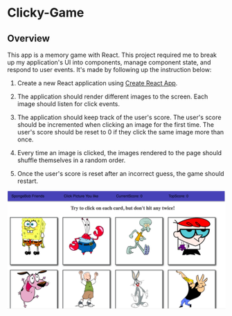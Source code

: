 # Clicky-Game

## Overview
This app is a memory game with React. This project required me to break up my application's UI into components, manage component state, and respond to user events. It's made by following up the instruction below: 

1. Create a new React application using [Create React App](https://github.com/facebookincubator/create-react-app).

2. The application should render different images to the screen. Each image should listen for click events.

3. The application should keep track of the user's score. The user's score should be incremented when clicking an image for the first time. The user's score should be reset to 0 if they click the same image more than once.

4. Every time an image is clicked, the images rendered to the page should shuffle themselves in a random order.

5. Once the user's score is reset after an incorrect guess, the game should restart.

![ScreenShot](/public/assets/images/Screenshot.png)

